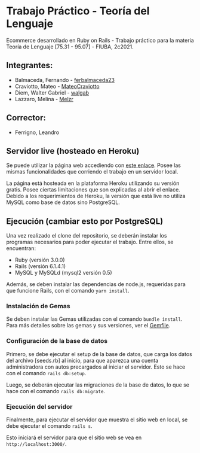 # Trabajo Práctico - Teoría del Lenguaje

Ecommerce desarrollado en Ruby on Rails - Trabajo práctico para la materia Teoría de Lenguaje [75.31 - 95.07] - FIUBA, 2c2021.

## Integrantes:
- Balmaceda, Fernando - [ferbalmaceda23](https://github.com/ferbalmaceda23)
- Craviotto, Mateo - [MateoCraviotto](https://github.com/MateoCraviotto)
- Diem, Walter Gabriel - [walgab](https://github.com/walgab)
- Lazzaro, Melina - [Melzr](https://github.com/Melzr)

## Corrector:
- Ferrigno, Leandro

## Servidor live (hosteado en Heroku)

Se puede utilizar la página web accediendo con [este enlace](https://legendary-motorsport.herokuapp.com/). Posee las mismas funcionalidades que corriendo el trabajo en un servidor local.

La página está hosteada en la plataforma Heroku utilizando su versión gratis. Posee ciertas limitaciones que son explicadas al abrir el enlace. Debido a los requerimientos de Heroku, la versión que está live no utiliza MySQL como base de datos sino PostgreSQL.

## Ejecución (cambiar esto por PostgreSQL)
Una vez realizado el clone del repositorio, se deberán instalar los programas necesarios para poder ejecutar el trabajo. Entre ellos, se encuentran:

- Ruby (versión 3.0.0)
- Rails (versión 6.1.4.1)
- MySQL y MySQLd (mysql2 versión 0.5) 

Además, se deben instalar las dependencias de node.js, requeridas para que funcione Rails, con el comando ```yarn install```.

### Instalación de Gemas
Se deben instalar las Gemas utilizadas con el comando ```bundle install```.
Para más detalles sobre las gemas y sus versiones, ver el [Gemfile](https://github.com/MateoCraviotto/TP-Ruby-TDL/blob/main/ecommerce/Gemfile).

### Configuración de la base de datos

Primero, se debe ejecutar el setup de la base de datos, que carga los datos del archivo [seeds.rb] al inicio, para que aparezca una cuenta administradora con autos precargados al iniciar el servidor. Esto se hace con el comando ```rails db:setup```.

Luego, se deberán ejecutar las migraciones de la base de datos, lo que se hace con el comando ```rails db:migrate```.


### Ejecución del servidor

Finalmente, para ejecutar el servidor que muestra el sitio web en local, se debe ejecutar el comando ```rails s```.

Esto iniciará el servidor para que el sitio web se vea en ```http://localhost:3000/```.